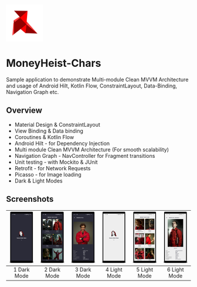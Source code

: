 <img src="mhchars-ui/src/main/ic_launcher-playstore.png" alt="icon" width="100"/>

# MoneyHeist-Chars

Sample application to demonstrate Multi-module Clean MVVM Architecture and usage of Android Hilt,
Kotlin Flow, ConstraintLayout, Data-Binding, Navigation Graph etc.

## Overview

* Material Design & ConstraintLayout
* View Binding & Data binding
* Coroutines & Kotlin Flow
* Android Hilt - for Dependency Injection
* Multi module Clean MVVM Architecture (For smooth scalability)
* Navigation Graph - NavController for Fragment transitions
* Unit testing - with Mockito & JUnit
* Retrofit - for Network Requests
* Picasso - for Image loading
* Dark & Light Modes

## Screenshots

| ![1](screenshots/screenshot_6.png) | ![2](screenshots/screenshot_1.png) | ![3](screenshots/screenshot_2.png) | ![4](screenshots/screenshot_5.png) | ![5](screenshots/screenshot_3.png) | ![6](screenshots/screenshot_4.png) | 
|:---:|:---:|:---:|:---:|:---:|:---:|
| 1 Dark Mode | 2 Dark Mode | 3 Dark Mode | 4 Light Mode | 5 Light Mode | 6 Light Mode |



